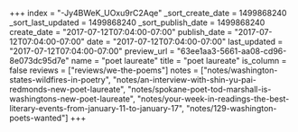 +++
index = "-Jy4BWeK_UOxu9rC2Aqe"
_sort_create_date = 1499868240
_sort_last_updated = 1499868240
_sort_publish_date = 1499868240
create_date = "2017-07-12T07:04:00-07:00"
publish_date = "2017-07-12T07:04:00-07:00"
date = "2017-07-12T07:04:00-07:00"
last_updated = "2017-07-12T07:04:00-07:00"
preview_url = "63ee1aa3-5661-aa08-cd96-8e073dc95d7e"
name = "poet laureate"
title = "poet laureate"
is_column = false
reviews = ["reviews/we-the-poems"]
notes = ["notes/washington-states-wildfires-in-poetry", "notes/an-interview-with-shin-yu-pai-redmonds-new-poet-laureate", "notes/spokane-poet-tod-marshall-is-washingtons-new-poet-laureate", "notes/your-week-in-readings-the-best-literary-events-from-january-11-to-january-17", "notes/129-washington-poets-wanted"]
+++

